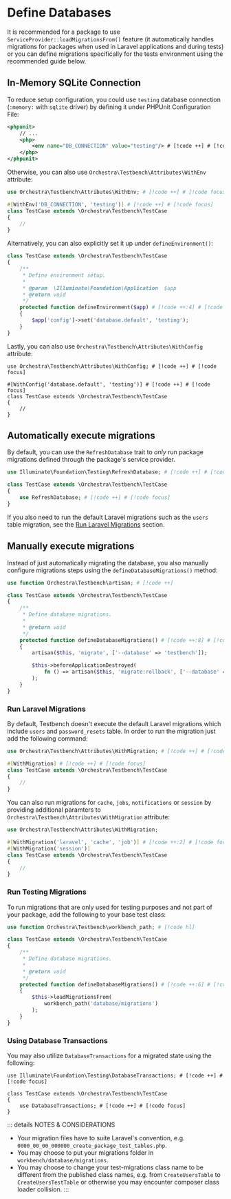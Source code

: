 # Define Databases

It is recommended for a package to use `ServiceProvider::loadMigrationsFrom()` feature (it automatically handles migrations for packages when used in Laravel applications and during tests) or you can define migrations specifically for the tests environment using the recommended guide below.

## In-Memory SQLite Connection

To reduce setup configuration, you could use `testing` database connection (`:memory:` with `sqlite` driver) by defining it under PHPUnit Configuration File:

```xml
<phpunit>
    // ...
    <php>
        <env name="DB_CONNECTION" value="testing"/> # [!code ++] # [!code focus]
    </php>
</phpunit>
```

Otherwise, you can also use `Orchestra\Testbench\Attributes\WithEnv` attribute:

```php
use Orchestra\Testbench\Attributes\WithEnv; # [!code ++] # [!code focus]

#[WithEnv('DB_CONNECTION', 'testing')] # [!code ++] # [!code focus]
class TestCase extends \Orchestra\Testbench\TestCase
{
    //
}
```

Alternatively, you can also explicitly set it up under `defineEnvironment()`: 

```php
class TestCase extends \Orchestra\Testbench\TestCase
{
    /**
     * Define environment setup.
     *
     * @param  \Illuminate\Foundation\Application  $app
     * @return void
     */
    protected function defineEnvironment($app) # [!code ++:4] # [!code focus:4]
    {
        $app['config']->set('database.default', 'testing');
    }
}
```

Lastly, you can also use `Orchestra\Testbench\Attributes\WithConfig` attribute:

```php{1,3}
use Orchestra\Testbench\Attributes\WithConfig; # [!code ++] # [!code focus]

#[WithConfig('database.default', 'testing')] # [!code ++] # [!code focus]
class TestCase extends \Orchestra\Testbench\TestCase 
{
    //
}
```

## Automatically execute migrations

By default, you can use the `RefreshDatabase` trait to *only* run package migrations defined through the package's service provider.

```php
use Illuminate\Foundation\Testing\RefreshDatabase; # [!code ++] # [!code focus]

class TestCase extends \Orchestra\Testbench\TestCase
{
    use RefreshDatabase; # [!code ++] # [!code focus]
}
```

If you also need to run the default Laravel migrations such as the `users` table migration, see the [Run Laravel Migrations](#run-laravel-migrations) section.

## Manually execute migrations

Instead of just automatically migrating the database, you also manually configure migrations steps using the `defineDatabaseMigrations()` method:

```php
use function Orchestra\Testbench\artisan; # [!code ++]

class TestCase extends \Orchestra\Testbench\TestCase
{
    /**
     * Define database migrations.
     *
     * @return void
     */
    protected function defineDatabaseMigrations() # [!code ++:8] # [!code focus:8]
    {
        artisan($this, 'migrate', ['--database' => 'testbench']);

        $this->beforeApplicationDestroyed(
            fn () => artisan($this, 'migrate:rollback', ['--database' => 'testbench'])
        );
    }
}
```

### Run Laravel Migrations

By default, Testbench doesn't execute the default Laravel migrations which include `users` and `password_resets` table. In order to run the migration just add the following command:

```php
use Orchestra\Testbench\Attributes\WithMigration; # [!code ++] # [!code focus]

#[WithMigration] # [!code ++] # [!code focus]
class TestCase extends \Orchestra\Testbench\TestCase
{
    //
}
```

You can also run migrations for `cache`, `jobs`, `notifications` or `session` by providing additional paramters to `Orchestra\Testbench\Attributes\WithMigration` attribute:

```php
use Orchestra\Testbench\Attributes\WithMigration; 

#[WithMigration('laravel', 'cache', 'job')] # [!code ++:2] # [!code focus:2]
#[WithMigration('session')]
class TestCase extends \Orchestra\Testbench\TestCase
{
    //
}
```

### Run Testing Migrations

To run migrations that are only used for testing purposes and not part of your package, add the following to your base test class:

```php
use function Orchestra\Testbench\workbench_path; # [!code hl]

class TestCase extends \Orchestra\Testbench\TestCase
{
    /**
     * Define database migrations.
     *
     * @return void
     */
    protected function defineDatabaseMigrations() # [!code ++:6] # [!code focus:6]
    {
        $this->loadMigrationsFrom(
            workbench_path('database/migrations')
        );
    }
}
```

### Using Database Transactions

You may also utilize `DatabaseTransactions` for a migrated state using the following:

```php{1,5}
use Illuminate\Foundation\Testing\DatabaseTransactions; # [!code ++] # [!code focus]

class TestCase extends \Orchestra\Testbench\TestCase
{
    use DatabaseTransactions; # [!code ++] # [!code focus]
}
```

::: details NOTES & CONSIDERATIONS

* Your migration files have to suite Laravel's convention, e.g. `0000_00_00_000000_create_package_test_tables.php`.
* You may choose to put your migrations folder in `workbench/database/migrations`.
* You may choose to change your test-migrations class name to be different from the published class names, e.g. from `CreateUsersTable` to `CreateUsersTestTable` or otherwise you may encounter composer class loader collision.
:::


